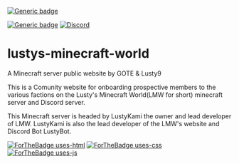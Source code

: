 [![Generic badge](https://img.shields.io/badge/W_I_P-ff69b4.svg?style=flat-square)](https://shields.io/)

[![Generic badge](https://img.shields.io/badge/Code_Completion-60-green.svg?style=flat-square&labelColor=00aa00)](https://shields.io/)
[![Discord](https://img.shields.io/discord/591914197219016707.svg?label=&logo=discord&logoColor=ffffff&color=7389D8&labelColor=6A7EC2?style=flat-square)](https://discord.gg/ahUPKgQ54e)


# lustys-minecraft-world
A Minecraft server public website by GOTE &amp; Lusty9

This is a Comunity website for onboarding prospective members to the various factions on the Lusty's Minecraft World(LMW for short) minecraft server and Discord server.

This Minecraft server is headed by LustyKami the owner and lead developer of LMW. LustyKami is also the lead developer of the LMW's website and Discord Bot LustyBot.

[![ForTheBadge uses-html](http://ForTheBadge.com/images/badges/uses-html.svg)](http://ForTheBadge.com)
[![ForTheBadge uses-css](http://ForTheBadge.com/images/badges/uses-css.svg)](http://ForTheBadge.com)
[![ForTheBadge uses-js](http://ForTheBadge.com/images/badges/uses-js.svg)](http://ForTheBadge.com)
